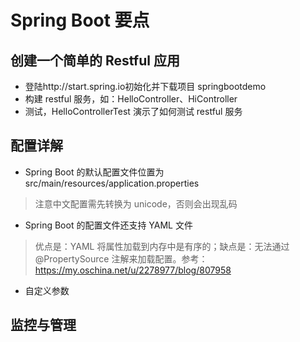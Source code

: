 # Spring Boot 要点

## 创建一个简单的 Restful 应用
* 登陆http://start.spring.io初始化并下载项目 springbootdemo
* 构建 restful 服务，如：HelloController、HiController
* 测试，HelloControllerTest 演示了如何测试 restful 服务

## 配置详解
* Spring Boot 的默认配置文件位置为 src/main/resources/application.properties
> 注意中文配置需先转换为 unicode，否则会出现乱码
* Spring Boot 的配置文件还支持 YAML 文件
> 优点是：YAML 将属性加载到内存中是有序的；缺点是：无法通过 @PropertySource 注解来加载配置。参考：https://my.oschina.net/u/2278977/blog/807958

* 自定义参数


## 监控与管理


